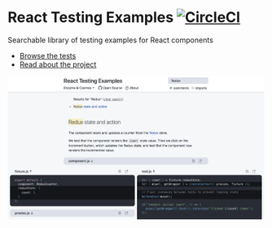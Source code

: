 # React Testing Examples [<img src="https://img.shields.io/circleci/project/github/skidding/react-testing-examples.svg" alt="CircleCI" />](https://circleci.com/gh/skidding/react-testing-examples)

Searchable library of testing examples for React components

* [Browse the tests](https://react-testing-examples.com)
* [Read about the project](https://react-testing-examples.com/about)

[<img alt="Screenshot of React Testing Examples" src="screenshot.png" />](https://react-testing-examples.com)
